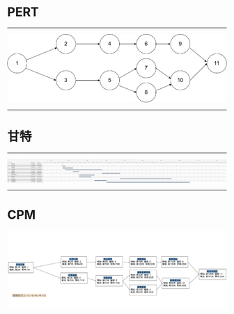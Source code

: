 # PERT
***
![GITHUB](https://github.com/hyu325/C111156204_sys/blob/main/imgs/pert.png "pert")
***
# 甘特
***
![GITHUB](https://github.com/hyu325/C111156204_sys/blob/main/imgs/gantt.png "gantt")
***
# CPM
![GITHUB](https://github.com/hyu325/C111156204_sys/blob/main/imgs/cpm.jpg "cpm")
